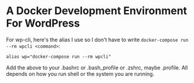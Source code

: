# A Docker Development Environment For WordPress

For wp-cli, here's the alias I use so I don't have to write `docker-compose run --rm wpcli <command>`:

`alias wp="docker-compose run --rm wpcli"`

Add the above to your .bashrc or .bash_profile or .zshrc, maybe .profile. All depends on how you run shell or the system you are running.